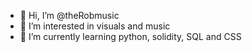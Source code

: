 - 👋 Hi, I’m @theRobmusic
- 👀 I’m interested in visuals and music
- 🌱 I’m currently learning python, solidity, SQL and CSS

<!---
theRobmusic/theRobmusic is a ✨ special ✨ repository because its `README.md` (this file) appears on your GitHub profile.
You can click the Preview link to take a look at your changes.
--->
